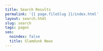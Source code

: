 ```yaml
---
title: Search Results
permalink: '{{ page.fileSlug }}/index.html'
layout: search.html
slug: search
tags: pages
seo:
  noindex: false
  title: Slamdunk News
---
```



